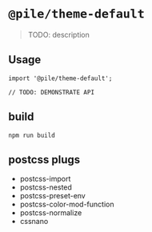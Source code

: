 # `@pile/theme-default`

> TODO: description

## Usage

```
import '@pile/theme-default';

// TODO: DEMONSTRATE API
```

## build

```
npm run build
```


## postcss plugs

* postcss-import
* postcss-nested
* postcss-preset-env
* postcss-color-mod-function
* postcss-normalize
* cssnano
